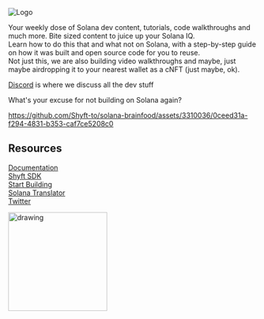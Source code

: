 ![Logo](https://cdn.shyft.to/assets/brainfood_logo.png)

Your weekly dose of Solana dev content, tutorials, code walkthroughs and much more. Bite sized content to juice up your Solana IQ.  
Learn how to do this that and what not on Solana, with a step-by-step guide on how it was built and open source code for you to reuse.  
Not just this, we are also building video walkthroughs and maybe, just maybe airdropping it to your nearest wallet as a cNFT (just maybe, ok).  

[Discord](https://discord.com/invite/8JyZCjRPmr) is where we discuss all the dev stuff 

What's your excuse for not building on Solana again?





https://github.com/Shyft-to/solana-brainfood/assets/3310036/0ceed31a-f294-4831-b353-caf7ce5208c0



## Resources

[Documentation](https://docs.shyft.to)  
[Shyft SDK](https://www.npmjs.com/package/@shyft-to/js)  
[Start Building](https://shyft.to/get-api-key)  
[Solana Translator](https://translator.shyft.to)  
[Twitter](https://twitter.com/Shyft_to)  





<img src="https://cdn.shyft.to/assets/shyft_small.png" alt="drawing" width="200"/>
